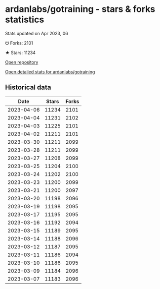 # ardanlabs/gotraining - stars & forks statistics

Stats updated on Apr 2023, 06

☋ Forks: 2101

★ Stars: 11234

[Open repository](https://github.com/ardanlabs/gotraining)

[Open detailed stats for ardanlabs/gotraining](https://reviewgithub.com/rep/ardanlabs/gotraining)

## Historical data
| Date | Stars | Forks |
|------|-------|-------|
| 2023-04-06 | 11234 | 2101 | 
| 2023-04-04 | 11231 | 2102 | 
| 2023-04-03 | 11225 | 2101 | 
| 2023-04-02 | 11211 | 2101 | 
| 2023-03-30 | 11211 | 2099 | 
| 2023-03-28 | 11211 | 2099 | 
| 2023-03-27 | 11208 | 2099 | 
| 2023-03-25 | 11204 | 2100 | 
| 2023-03-24 | 11202 | 2100 | 
| 2023-03-23 | 11200 | 2099 | 
| 2023-03-21 | 11200 | 2097 | 
| 2023-03-20 | 11198 | 2096 | 
| 2023-03-19 | 11198 | 2095 | 
| 2023-03-17 | 11195 | 2095 | 
| 2023-03-16 | 11192 | 2094 | 
| 2023-03-15 | 11189 | 2095 | 
| 2023-03-14 | 11188 | 2096 | 
| 2023-03-12 | 11187 | 2095 | 
| 2023-03-11 | 11186 | 2094 | 
| 2023-03-10 | 11186 | 2095 | 
| 2023-03-09 | 11184 | 2096 | 
| 2023-03-07 | 11183 | 2096 | 

